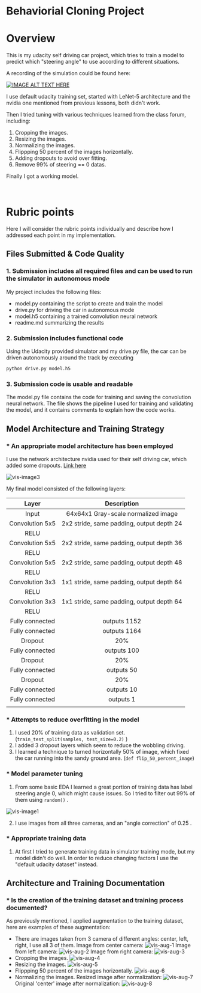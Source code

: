 # Behaviorial Cloning Project

[vis-image1]: ./pics/bins100.png "bins 100"
[vis-image2]: ./pics/bins500.png "bins 500"
[vis-image3]: ./pics/cnn-architecture-624x890.png "nvidia arch."


[vis-aug-1]: ./pics/center_2016_12_01_13_31_13_786.jpg "center"
[vis-aug-2]: ./pics/left_2016_12_01_13_31_13_786.jpg "left"
[vis-aug-3]: ./pics/right_2016_12_01_13_31_13_786.jpg "right"
[vis-aug-4]: ./pics/cropped.png "cropped"
[vis-aug-5]: ./pics/resized.png "resized"
[vis-aug-6]: ./pics/flipped-1.png "flipped"
[vis-aug-7]: ./pics/normalized-1.png "normalized-1.png"
[vis-aug-8]: ./pics/normalized-2.png "normalized-2.png"


# Overview

This is my udacity self driving car project, which tries to train a model to predict which "steering angle" to use according to different situations.

A recording of the simulation could be found here:

[![IMAGE ALT TEXT HERE](https://img.youtube.com/vi/O4reOzBoT5M/0.jpg)](https://www.youtube.com/watch?v=O4reOzBoT5M)

I use default udacity training set, started with LeNet-5 architecture and the nvidia one mentioned from previous lessons, both didn't work.

Then I tried tuning with various techniques learned from the class forum, including:
1. Cropping the images.
2. Resizing the images.
3. Normalizing the images.
4. Flippping 50 percent of the images horizontally.
5. Adding dropouts to avoid over fitting.
6. Remove 99% of steering == 0 datas.

Finally I got a working model.


<br>

# Rubric points
Here I will consider the rubric points individually and describe how I addressed each point in my implementation.

## Files Submitted & Code Quality

### 1. Submission includes all required files and can be used to run the simulator in autonomous mode

My project includes the following files:
* model.py containing the script to create and train the model
* drive.py for driving the car in autonomous mode
* model.h5 containing a trained convolution neural network
* readme.md summarizing the results

### 2. Submission includes functional code
Using the Udacity provided simulator and my drive.py file, the car can be driven autonomously around the track by executing
```sh
python drive.py model.h5
```

### 3. Submission code is usable and readable

The model.py file contains the code for training and saving the convolution neural network. The file shows the pipeline I used for training and validating the model, and it contains comments to explain how the code works.


## Model Architecture and Training Strategy

### * An appropriate model architecture has been employed

I use the network architecture nvidia used for their self driving car, which added some dropouts.
[Link here](https://devblogs.nvidia.com/parallelforall/deep-learning-self-driving-cars/)

![vis-image3]

My final model consisted of the following layers:

| Layer             		|     Description	        					|
|:---------------------:|:---------------------------------------------:|
| Input         	    	| 64x64x1 Gray-scale normalized image   				|
| Convolution 5x5     	| 2x2 stride, same padding, output depth 24            |
| RELU		        			|												|
| Convolution 5x5	      | 2x2 stride, same padding, output depth 36|
| RELU			        		|												|
| Convolution 5x5	      | 2x2 stride, same padding, output depth 48|
| RELU			        		|												|
| Convolution 3x3	      | 1x1 stride, same padding, output depth 64|
| RELU			        		|												|
| Convolution 3x3	      | 1x1 stride, same padding, output depth 64|
| RELU			        		|												|
| Fully connected		| outputs 1152       							|
| Fully connected		| outputs 1164       							|
| Dropout				| 20% 											|
| Fully connected		| outputs 100       							|
| Dropout				| 20% 											|
| Fully connected		| outputs 50       							|
| Dropout				| 20% 											|
| Fully connected		| outputs 10       							|
| Fully connected		| outputs 1       							|
|						|												|



### * Attempts to reduce overfitting in the model

1. I used 20% of training data as validation set. (``` train_test_split(samples, test_size=0.2) ``` )
2. I added 3 dropout layers which seem to reduce the wobbling driving.
3. I learned a technique to turned horizontally 50% of image, which fixed the car running into the sandy ground area. (```def flip_50_percent_image```)


### * Model parameter tuning

1. From some basic EDA I learned a great portion of training data has label steering angle 0, which might cause issues. So I tried to filter out 99% of them using ```random()``` .

![vis-image1]

2. I use images from all three cameras, and an "angle correction" of 0.25 .

### * Appropriate training data

1. At first I tried to generate training data in simulator training mode, but my model didn't do well.
In order to reduce changing factors I use the "default udacity dataset" instead.

## Architecture and Training Documentation

### * Is the creation of the training dataset and training process documented?
As previously mentioned, I applied augmentation to the training dataset, here are examples of these augmentation:

* There are images taken from 3 camera of different angles: center, left, right, I use all 3 of them.
  Image from center camera:
  ![vis-aug-1]
  Image from left camera:
  ![vis-aug-2]
  Image from right camera:
  ![vis-aug-3]
* Cropping the images.
  ![vis-aug-4]
* Resizing the images.
  ![vis-aug-5]
* Flippping 50 percent of the images horizontally.
  ![vis-aug-6]
* Normalizing the images.
  Resized image after normalization:
  ![vis-aug-7]
  Original 'center' image after normalization:
  ![vis-aug-8]
